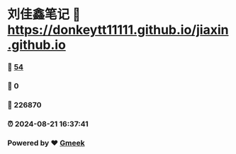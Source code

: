 # 刘佳鑫笔记 :link: https://donkeytt11111.github.io/jiaxin.github.io 
### :page_facing_up: [54](https://donkeytt11111.github.io/jiaxin.github.io/tag.html) 
### :speech_balloon: 0 
### :hibiscus: 226870 
### :alarm_clock: 2024-08-21 16:37:41 
### Powered by :heart: [Gmeek](https://github.com/Meekdai/Gmeek)
